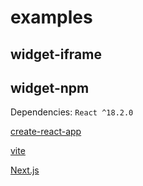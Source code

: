 # examples

## widget-iframe

## widget-npm

Dependencies: `React ^18.2.0`

[create-react-app](https://github.com/XY-Finance/examples/tree/main/widget/create-react-app)

[vite](https://github.com/XY-Finance/examples/tree/main/widget/vite)

[Next.js](https://github.com/XY-Finance/examples/tree/main/widget/next-js)
